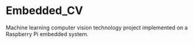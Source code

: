 # Embedded_CV
Machine learning computer vision technology project implemented on a Raspberry Pi embedded system.
